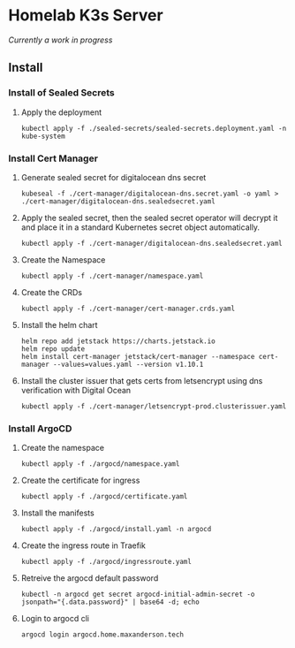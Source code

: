 # Homelab K3s Server
*Currently a work in progress*

## Install

### Install of Sealed Secrets
1. Apply the deployment
    ```
    kubectl apply -f ./sealed-secrets/sealed-secrets.deployment.yaml -n kube-system
    ```

### Install Cert Manager
1. Generate sealed secret for digitalocean dns secret
    ```
    kubeseal -f ./cert-manager/digitalocean-dns.secret.yaml -o yaml > ./cert-manager/digitalocean-dns.sealedsecret.yaml
    ```
1. Apply the sealed secret, then the sealed secret operator will decrypt it and place it in a standard Kubernetes secret object automatically.
    ```
    kubectl apply -f ./cert-manager/digitalocean-dns.sealedsecret.yaml
    ```
1. Create the Namespace
    ```
    kubectl apply -f ./cert-manager/namespace.yaml 
    ```
1. Create the CRDs
    ```
    kubectl apply -f ./cert-manager/cert-manager.crds.yaml
    ```
1. Install the helm chart
    ```
    helm repo add jetstack https://charts.jetstack.io
    helm repo update
    helm install cert-manager jetstack/cert-manager --namespace cert-manager --values=values.yaml --version v1.10.1
    ```
1. Install the cluster issuer that gets certs from letsencrypt using dns verification with Digital Ocean
    ```
    kubectl apply -f ./cert-manager/letsencrypt-prod.clusterissuer.yaml
    ```

### Install ArgoCD
1. Create the namespace
    ```
    kubectl apply -f ./argocd/namespace.yaml
    ```
1. Create the certificate for ingress
    ```
    kubectl apply -f ./argocd/certificate.yaml
    ```
1. Install the manifests
    ```
    kubectl apply -f ./argocd/install.yaml -n argocd
    ```
1. Create the ingress route in Traefik
    ```
    kubectl apply -f ./argocd/ingressroute.yaml
    ```
1. Retreive the argocd default password
    ```
    kubectl -n argocd get secret argocd-initial-admin-secret -o jsonpath="{.data.password}" | base64 -d; echo
    ```
1. Login to argocd cli
    ```
    argocd login argocd.home.maxanderson.tech
    ```